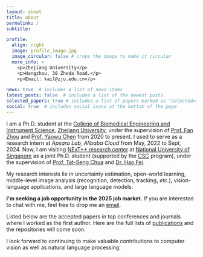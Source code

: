 ```yaml
---
layout: about
title: about
permalink: /
subtitle: 

profile:
  align: right
  image: profile_image.jpg
  image_circular: false # crops the image to make it circular
  more_info: >
    <p>Zhejiang University</p>
    <p>Hangzhou, 38 Zheda Road.</p>
    <p>Email: kail@zju.edu.cn</p>

news: true  # includes a list of news items
latest_posts: false  # includes a list of the newest posts
selected_papers: true # includes a list of papers marked as "selected={true}"
social: true  # includes social icons at the bottom of the page
---
```


I am a Ph.D. student at the [College of Biomedical Engineering and Instrument Science](http://www.cbeis.zju.edu.cn/), [Zhejiang University](https://www.zju.edu.cn/), under the supervision of [Prof. Fan Zhou](https://person.zju.edu.cn/fanzhou) and [Prof. Yaowu Chen](https://person.zju.edu.cn/0088219) from 2020 to present.
I used to serve as a research intern at _Apsara Lab, Alibaba Cloud_ from May, 2022 to Sept, 2024.
Now, I am visiting [NExT++ research center](https://www.nextcenter.org/team) at [National University of Singapore](https://nus.edu.sg/) as a joint Ph.D. student (supported by the [CSC](https://www.csc.edu.cn/) program), under the supervision of [Prof. Tat-Seng Chua](https://www.chuatatseng.com/) and [Dr. Hao Fei](https://haofei.vip/).

My research interests lie in uncertainty estimation, open-world learning, middle-level image analysis (recognition, detection, tracking, _etc._), vision-language applications, and large language models.
<!-- I'm always looking for related collaboration.  -->
**I'm seeking a job opportunity in the 2025 job market.**
If you are interested to chat with me, feel free to drop me an [email](mailto:kail@zju.edu.cn). 
<!-- Here is my [CV](assets/pdf/Resume_Kai_Liu.pdf).  -->
<!-- (/cv/) -->

Listed below are the accepted papers in top conferences and journals where I worked as the first author.
Here are the full lists of [publications](/publications/) and the repositories will come soon.
<!-- [projects](/projects/) that I participated in, and the corresponding source codes can be found in my [repositories](/repositories/). -->
I look forward to continuing to make valuable contributions to computer vision as well as natural language processing.
